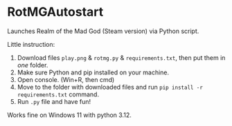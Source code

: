 # RotMGAutostart
Launches Realm of the Mad God (Steam version) via Python script.

Little instruction:
1. Download files `play.png` & `rotmg.py` & `requirements.txt`, then put them in _one_ folder.
2. Make sure Python and pip installed on your machine.
3. Open console. (Win+R, then cmd)
4. Move to the folder with downloaded files and run `pip install -r requirements.txt` command.
5. Run `.py` file and have fun!

Works fine on Windows 11 with python 3.12.
